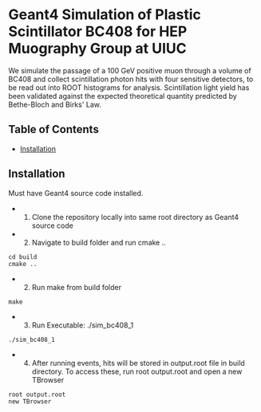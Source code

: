 # Geant4 Simulation of Plastic Scintillator BC408 for HEP Muography Group at UIUC

We simulate the passage of a 100 GeV positive muon through a volume of BC408 and collect scintillation photon hits with four sensitive detectors, to be read out into ROOT histograms for analysis. Scintillation light yield has been validated against the expected theoretical quantity predicted by Bethe-Bloch and Birks' Law.

## Table of Contents
- [Installation](#installation)

## Installation

Must have Geant4 source code installed. 
*    1. Clone the repository locally into same root directory as Geant4 source code
*    2. Navigate to build folder and run cmake ..
```
cd build
cmake ..
```
*    2. Run make from build folder
```
make
```
*    3. Run Executable: ./sim_bc408_1
```
./sim_bc408_1
```
*    4. After running events, hits will be stored in output.root file in build directory. To access these, run root output.root and open a new TBrowser
```
root output.root
new TBrowser
```